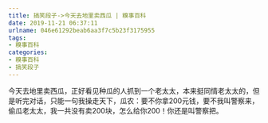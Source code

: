 ```yaml
---
title: 搞笑段子->今天去地里卖西瓜 | 糗事百科
date: 2019-11-21 06:37:11
urlname: 046e61292beab6aa3f7c5b23f3175955
tags: 
- 糗事百科
categories:
- 糗事百科
- 搞笑段子
---
```

今天去地里卖西瓜，正好看见种瓜的人抓到一个老太太，本来挺同情老太太的，但是听完对话，只能一句我操走天下，瓜农：要不你拿200元钱，要不我叫警察来，偷瓜老太太，我一共没有卖200块，怎么给你200！你还是叫警察把。


